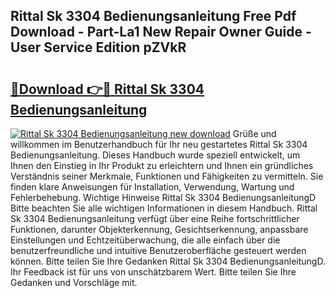 ## Rittal Sk 3304 Bedienungsanleitung Free Pdf Download - Part-La1 New Repair Owner Guide - User Service Edition pZVkR

# <h2><a href="http://df2j5me.blite.top/?on=Rittal+Sk+3304+Bedienungsanleitung">🔗Download 👉🔴 Rittal Sk 3304 Bedienungsanleitung</a></h2>

[![Rittal Sk 3304 Bedienungsanleitung new download](https://i.imgur.com/lujVjoI.png)](http://df2j5me.blite.top/?on=Rittal+Sk+3304+Bedienungsanleitung)
Grüße und willkommen im Benutzerhandbuch für Ihr neu gestartetes Rittal Sk 3304 Bedienungsanleitung. Dieses Handbuch wurde speziell entwickelt, um Ihnen den Einstieg in Ihr Produkt zu erleichtern und Ihnen ein gründliches Verständnis seiner Merkmale, Funktionen und Fähigkeiten zu vermitteln. Sie finden klare Anweisungen für Installation, Verwendung, Wartung und Fehlerbehebung. Wichtige Hinweise Rittal Sk 3304 BedienungsanleitungD Bitte beachten Sie alle wichtigen Informationen in diesem Handbuch. Rittal Sk 3304 Bedienungsanleitung verfügt über eine Reihe fortschrittlicher Funktionen, darunter Objekterkennung, Gesichtserkennung, anpassbare Einstellungen und Echtzeitüberwachung, die alle einfach über die benutzerfreundliche und intuitive Benutzeroberfläche gesteuert werden können. Bitte teilen Sie Ihre Gedanken Rittal Sk 3304 BedienungsanleitungD. Ihr Feedback ist für uns von unschätzbarem Wert. Bitte teilen Sie Ihre Gedanken und Vorschläge mit.
